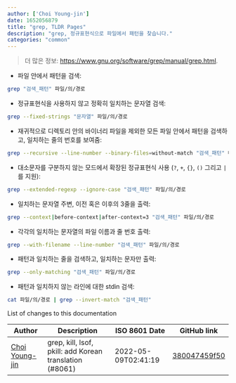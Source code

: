 ```yaml
---
author: ['Choi Young-jin']
date: 1652056879
title: "grep, TLDR Pages"
description: "grep, 정규표현식으로 파일에서 패턴을 찾습니다."
categories: "common"
---
```

> 더 많은 정보: <https://www.gnu.org/software/grep/manual/grep.html>.

- 파일 안에서 패턴을 검색:

```bash
grep "검색_패턴" 파일/의/경로
```

- 정규표현식을 사용하지 않고 정확히 일치하는 문자열 검색:

```bash
grep --fixed-strings "문자열" 파일/의/경로
```

- 재귀적으로 디렉토리 안의 바이너리 파일을 제외한 모든 파일 안에서 패턴을 검색하고, 일치하는 줄의 번호를 보여줌:

```bash
grep --recursive --line-number --binary-files=without-match "검색_패턴" 디렉토리/의/경로
```

- 대소문자를 구분하지 않는 모드에서 확장된 정규표현식 사용 (`?`, `+`, `{}`, `()` 그리고 `|` 를 지원):

```bash
grep --extended-regexp --ignore-case "검색_패턴" 파일/의/경로
```

- 일치하는 문자열 주변, 이전 혹은 이후의 3줄을 출력:

```bash
grep --context|before-context|after-context=3 "검색_패턴" 파일/의/경로
```

- 각각의 일치하는 문자열의 파일 이름과 줄 번호 출력:

```bash
grep --with-filename --line-number "검색_패턴" 파일/의/경로
```

- 패턴과 일치하는 줄을 검색하고, 일치하는 문자만 출력:

```bash
grep --only-matching "검색_패턴" 파일/의/경로
```

- 패턴과 일치하지 않는 라인에 대한 stdin 검색:

```bash
cat 파일/의/경로 | grep --invert-match "검색_패턴"
```
List of changes to this documentation


Author | Description | ISO 8601 Date | GitHub link
------|-----|-----|-----
[Choi Young-jin](mailto:amateur.toss@gmail.com) | grep, kill, lsof, pkill: add Korean translation (#8061) | 2022-05-09T02:41:19 | [380047459f50](https://github.com/tldr-pages/tldr/commit/380047459f50917cf90c2a338a40951a8430e5f6)

